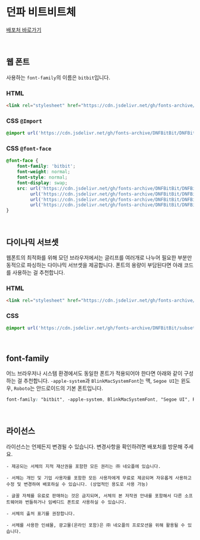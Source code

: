 # 던파 비트비트체

[배포처 바로가기](https://df.nexon.com/data/font/dnfbitbit)

&nbsp;

## 웹 폰트

사용하는 `font-family`의 이름은 `bitbit`입니다.

### HTML

```html
<link rel="stylesheet" href="https://cdn.jsdelivr.net/gh/fonts-archive/DNFBitBit/DNFBitBit.css" type="text/css"/>
```

### CSS `@Import`

```css
@import url('https://cdn.jsdelivr.net/gh/fonts-archive/DNFBitBit/DNFBitBit.css');
```

### CSS `@font-face`

```css
@font-face {
    font-family: 'bitbit';
    font-weight: normal;
    font-style: normal;
    font-display: swap;
    src: url('https://cdn.jsdelivr.net/gh/fonts-archive/DNFBitBit/DNFBitBit.woff2') format('woff2'),
         url('https://cdn.jsdelivr.net/gh/fonts-archive/DNFBitBit/DNFBitBit.woff') format('woff'),
         url('https://cdn.jsdelivr.net/gh/fonts-archive/DNFBitBit/DNFBitBit.otf') format('opentype'),
         url('https://cdn.jsdelivr.net/gh/fonts-archive/DNFBitBit/DNFBitBit.ttf') format('truetype');
}
```

&nbsp;

## 다이나믹 서브셋

웹폰트의 최적화를 위해 모던 브라우저에서는 글리프를 여러개로 나누어 필요한 부분만 동적으로 파싱하는 다이나믹 서브셋을 제공합니다. 폰트의 용량이 부담된다면 아래 코드를 사용하는 걸 추천합니다.

### HTML

```html
<link rel="stylesheet" href="https://cdn.jsdelivr.net/gh/fonts-archive/DNFBitBit/subsets/DNFBitBit-dynamic-subset.css" type="text/css"/>
```

### CSS

```css
@import url('https://cdn.jsdelivr.net/gh/fonts-archive/DNFBitBit/subsets/DNFBitBit-dynamic-subset.css');
```

&nbsp;

## font-family

어느 브라우저나 시스템 환경에서도 동일한 폰트가 적용되어야 한다면 아래와 같이 구성하는 걸 추천합니다. `-apple-system`과 `BlinkMacSystemFont`는 맥, `Segoe UI`는 윈도우, `Roboto`는 안드로이드의 기본 폰트입니다.



```css
font-family: "bitbit", -apple-system, BlinkMacSystemFont, "Segoe UI", Roboto, Oxygen, Ubuntu, Cantarell, "Open Sans", "Helvetica Neue", sans-serif;
```

&nbsp;

## 라이선스

라이선스는 언제든지 변경될 수 있습니다. 변경사항을 확인하려면 배포처를 방문해 주세요.

```
- 제공되는 서체의 지적 재산권을 포함한 모든 권리는 ㈜ 네오플에 있습니다. 
 
- 서체는 개인 및 기업 사용자를 포함한 모든 사용자에게 무료로 제공되며 자유롭게 사용하고 수정 및 변경하여 배포하실 수 있습니다. (상업적인 용도로 사용 가능) 
 
- 글꼴 자체를 유료로 판매하는 것은 금지되며, 서체의 본 저작권 안내를 포함해서 다른 소프트웨어와 번들하거나 임베디드 폰트로 사용하실 수 있습니다. 
 
- 서체의 출처 표기를 권장합니다. 
 
- 서체를 사용한 인쇄물, 광고물(온라인 포함)은 ㈜ 네오플의 프로모션을 위해 활용될 수 있습니다.
```
